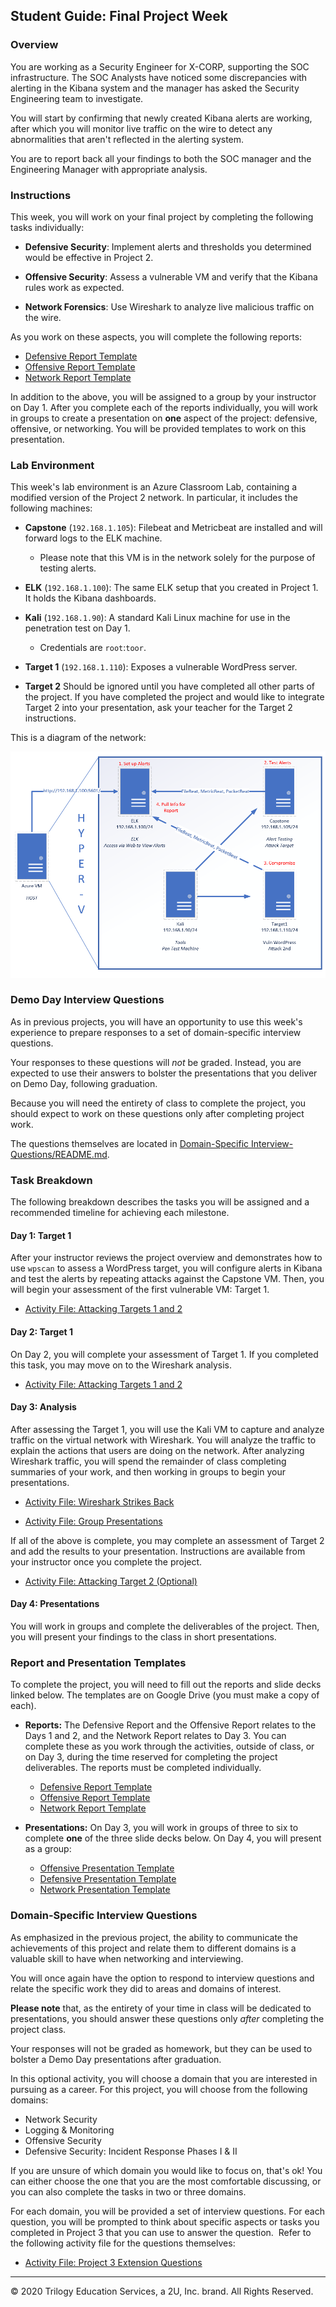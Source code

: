 ## Student Guide: Final Project Week

### Overview

You are working as a Security Engineer for X-CORP, supporting the SOC infrastructure. The SOC Analysts have noticed some discrepancies with alerting in the Kibana system and the manager has asked the Security Engineering team to investigate. 

You will start by confirming that newly created Kibana alerts are working, after which you will monitor live traffic on the wire to detect any abnormalities that aren't reflected in the alerting system. 

You are to report back all your findings to both the SOC manager and the Engineering Manager with appropriate analysis.


### Instructions

This week, you will work on your final project by completing the following tasks individually:

- **Defensive Security**: Implement alerts and thresholds you determined would be effective in Project 2.

- **Offensive Security**: Assess a vulnerable VM and verify that the Kibana rules work as expected.

- **Network Forensics**: Use Wireshark to analyze live malicious traffic on the wire.

As you work on these aspects, you will complete the following reports: 

- [Defensive Report Template](Resources/DefensiveTemplate.md)
- [Offensive Report Template](Resources/OffensiveTemplate.md)
- [Network Report Template](Resources/NetworkTemplate.md)

In addition to the above, you will be assigned to a group by your instructor on Day 1. After you complete each of the reports individually, you will work in groups to create a presentation on **one** aspect of the project: defensive, offensive, or networking. You will be provided templates to work on this presentation.  

### Lab Environment 

This week's lab environment is an Azure Classroom Lab, containing a modified version of the Project 2 network. In particular, it includes the following machines:

- **Capstone** (`192.168.1.105`): Filebeat and Metricbeat are installed and will forward logs to the ELK machine. 
   - Please note that this VM is in the network solely for the purpose of testing alerts.

- **ELK** (`192.168.1.100`): The same ELK setup that you created in Project 1. It holds the Kibana dashboards.

- **Kali** (`192.168.1.90`): A standard Kali Linux machine for use in the penetration test on Day 1. 
   - Credentials are `root`:`toor`.

- **Target 1** (`192.168.1.110`): Exposes a vulnerable WordPress server.

- **Target 2** Should be ignored until you have completed all other parts of the project. If you have completed the project and would like to integrate Target 2 into your presentation, ask your teacher for the Target 2 instructions. 

This is a diagram of the network:

![](Images/final-project-setup.png)

### Demo Day Interview Questions

As in previous projects, you will have an opportunity to use this week's experience to prepare responses to a set of domain-specific interview questions.

Your responses to these questions will _not_ be graded. Instead, you are expected to use their answers to bolster the presentations that you deliver on Demo Day, following graduation. 

Because you will need the entirety of class to complete the project, you should expect to work on these questions only after completing project work.

The questions themselves are located in [Domain-Specific Interview-Questions/README.md](Activities/Interview-Questions/README.md). 

### Task Breakdown

The following breakdown describes the tasks you will be assigned and a recommended timeline for achieving each milestone. 

#### Day 1: Target 1

After your instructor reviews the project overview and demonstrates how to use `wpscan` to assess a WordPress target, you will configure alerts in Kibana and test the alerts by repeating attacks against the Capstone VM. Then, you will begin your assessment of the first vulnerable VM: Target 1.

- [Activity File: Attacking Targets 1 and 2](Activities/Day-1-and-2/Unsolved/ReadMe.md)

#### Day 2: Target 1

On Day 2, you will complete your assessment of Target 1. If you completed this task, you may move on to the Wireshark analysis.

- [Activity File: Attacking Targets 1 and 2](Activities/Day-1-and-2/Unsolved/ReadMe.md)

#### Day 3: Analysis

After assessing the Target 1, you will use the Kali VM to capture and analyze traffic on the virtual network with Wireshark. You will analyze the traffic to explain the actions that users are doing on the network. After analyzing Wireshark traffic, you will spend the remainder of class completing summaries of your work, and then working in groups to begin your presentations. 

- [Activity File: Wireshark Strikes Back](Activities/Day-3-Wireshark/Unsolved/ReadMe.md)

- [Activity File: Group Presentations](Activities/Day-3-Group-Presentations/Group-Presentations.md)

If all of the above is complete, you may complete an assessment of Target 2 and add the results to your presentation. Instructions are available from your instructor once you complete the project.

- [Activity File: Attacking Target 2 (Optional)](Activities/Target-2(optional)/Unsolved/README.md)

#### Day 4: Presentations

You will work in groups and complete the deliverables of the project. Then, you will present your findings to the class in short presentations. 

### Report and Presentation Templates

To complete the project, you will need to fill out the reports and slide decks linked below. The templates are on Google Drive (you must make a copy of each).   

- **Reports:** The Defensive Report and the Offensive Report relates to the Days 1 and 2, and the Network Report relates to Day 3. You can complete these as you work through the activities, outside of class, or on Day 3, during the time reserved for completing the project deliverables. The reports must be completed individually.

   - [Defensive Report Template](Resources/DefensiveTemplate.md)
   - [Offensive Report Template](Resources/OffensiveTemplate.md)
   - [Network Report Template](Resources/NetworkTemplate.md)


- **Presentations:** On Day 3, you will work in groups of three to six to complete **one** of the three slide decks below. On Day 4, you will present as a group: 

   - [Offensive Presentation Template](https://docs.google.com/presentation/d/19ouk_AS16V-f1KiJ3FTnNpJ4SJn1QQG3vkKukEN1NvU/edit#slide=id.g630a814dc5_0_53)
   - [Defensive Presentation Template](https://docs.google.com/presentation/d/1LP9TBdUYlWut3Qu4Czf618i-kg_qjjxkbnWLNTSdJBk/edit#slide=id.g630a814dc5_0_53)
   - [Network Presentation Template](https://docs.google.com/presentation/d/1LLh9dyrXNkWLqcsOnu5C_LOFDm_1EuKSf7y-Z7DwXn8/edit#slide=id.g630a814dc5_0_53)

### Domain-Specific Interview Questions

As emphasized in the previous project, the ability to communicate the achievements of this project and relate them to different domains is a valuable skill to have when networking and interviewing. 

You will once again have the option to respond to interview questions and relate the specific work they did to areas and domains of interest. 

**Please note** that, as the entirety of your time in class will be dedicated to presentations, you should answer these questions only _after_ completing the project class. 

Your responses will not be graded as homework, but they can be used to bolster a Demo Day presentations after graduation.

In this optional activity, you will choose a domain that you are interested in pursuing as a career. For this project, you will choose from the following domains:
- Network Security
- Logging & Monitoring
- Offensive Security
- Defensive Security: Incident Response Phases I & II

If you are unsure of which domain you would like to focus on, that's ok! You can either choose the one that you are the most comfortable discussing, or you can also complete the tasks in two or three domains.
 
For each domain, you will be provided a set of interview questions.  For each question, you will be prompted to think about specific aspects or tasks you completed in Project 3 that you can use to answer the question.
​
Refer to the following activity file for the questions themselves:

- [Activity File: Project 3 Extension Questions](Activities/Interview-Questions/README.md)

---

© 2020 Trilogy Education Services, a 2U, Inc. brand. All Rights Reserved.  
